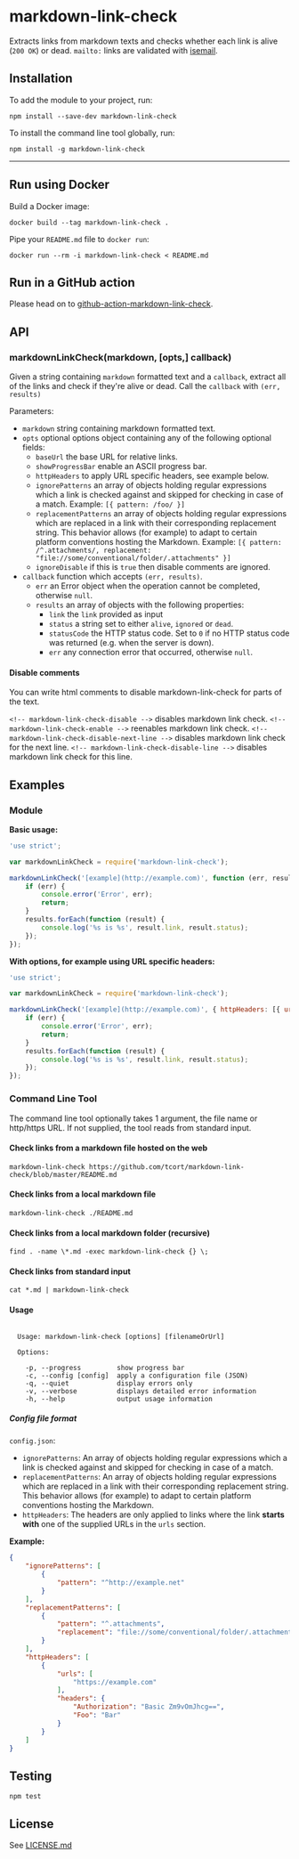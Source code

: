# markdown-link-check

Extracts links from markdown texts and checks whether each link is
alive (`200 OK`) or dead. `mailto:` links are validated with
[isemail](https://www.npmjs.com/package/isemail).

## Installation

To add the module to your project, run:

    npm install --save-dev markdown-link-check

To install the command line tool globally, run:

    npm install -g markdown-link-check

---

## Run using Docker

Build a Docker image:

    docker build --tag markdown-link-check .

Pipe your `README.md` file to `docker run`:

    docker run --rm -i markdown-link-check < README.md

## Run in a GitHub action

Please head on to [github-action-markdown-link-check](https://github.com/gaurav-nelson/github-action-markdown-link-check).

## API

### markdownLinkCheck(markdown, [opts,] callback)

Given a string containing `markdown` formatted text and a `callback`,
extract all of the links and check if they're alive or dead. Call the
`callback` with `(err, results)`

Parameters:

* `markdown` string containing markdown formatted text.
* `opts` optional options object containing any of the following optional fields:
  * `baseUrl` the base URL for relative links.
  * `showProgressBar` enable an ASCII progress bar.
  * `httpHeaders` to apply URL specific headers, see example below.
  * `ignorePatterns` an array of objects holding regular expressions which a link is checked against and skipped for checking in case of a match. Example: `[{ pattern: /foo/ }]`
  * `replacementPatterns` an array of objects holding regular expressions which are replaced in a link with their corresponding replacement string. This behavior allows (for example) to adapt to certain platform conventions hosting the Markdown. Example: `[{ pattern: /^.attachments/, replacement: "file://some/conventional/folder/.attachments" }]`
  * `ignoreDisable` if this is `true` then disable comments are ignored.
* `callback` function which accepts `(err, results)`.
  * `err` an Error object when the operation cannot be completed, otherwise `null`.
  * `results` an array of objects with the following properties:
    * `link` the `link` provided as input
    * `status` a string set to either `alive`, `ignored` or `dead`.
    * `statusCode` the HTTP status code. Set to `0` if no HTTP status code was returned (e.g. when the server is down).
    * `err` any connection error that occurred, otherwise `null`.

#### Disable comments

You can write html comments to disable markdown-link-check for parts of the text.

`<!-- markdown-link-check-disable -->` disables markdown link check.
`<!-- markdown-link-check-enable -->` reenables markdown link check.
`<!-- markdown-link-check-disable-next-line -->` disables markdown link check for the next line.
`<!-- markdown-link-check-disable-line -->` disables markdown link check for this line.

## Examples

### Module

**Basic usage:**

```js
'use strict';

var markdownLinkCheck = require('markdown-link-check');

markdownLinkCheck('[example](http://example.com)', function (err, results) {
    if (err) {
        console.error('Error', err);
        return;
    }
    results.forEach(function (result) {
        console.log('%s is %s', result.link, result.status);
    });
});
```

**With options, for example using URL specific headers:**

```js
'use strict';

var markdownLinkCheck = require('markdown-link-check');

markdownLinkCheck('[example](http://example.com)', { httpHeaders: [{ urls: ['http://example.com'], headers: { 'Authorization': 'Basic Zm9vOmJhcg==' }}] }, function (err, results) {
    if (err) {
        console.error('Error', err);
        return;
    }
    results.forEach(function (result) {
        console.log('%s is %s', result.link, result.status);
    });
});
```

### Command Line Tool

The command line tool optionally takes 1 argument, the file name or http/https URL.
If not supplied, the tool reads from standard input.

#### Check links from a markdown file hosted on the web

    markdown-link-check https://github.com/tcort/markdown-link-check/blob/master/README.md

#### Check links from a local markdown file

    markdown-link-check ./README.md

#### Check links from a local markdown folder (recursive)

    find . -name \*.md -exec markdown-link-check {} \;

#### Check links from standard input

    cat *.md | markdown-link-check

#### Usage

```

  Usage: markdown-link-check [options] [filenameOrUrl]

  Options:

    -p, --progress         show progress bar
    -c, --config [config]  apply a configuration file (JSON)
    -q, --quiet            display errors only
    -v, --verbose          displays detailed error information 
    -h, --help             output usage information

```

##### Config file format

`config.json`:

* `ignorePatterns`: An array of objects holding regular expressions which a link is checked against and skipped for checking in case of a match.
* `replacementPatterns`: An array of objects holding regular expressions which are replaced in a link with their corresponding replacement string. This behavior allows (for example) to adapt to certain platform conventions hosting the Markdown.
* `httpHeaders`: The headers are only applied to links where the link **starts with** one of the supplied URLs in the `urls` section.

**Example:**

```json
{
	"ignorePatterns": [
		{
			"pattern": "^http://example.net"
		}
	],
	"replacementPatterns": [
		{
			"pattern": "^.attachments",
			"replacement": "file://some/conventional/folder/.attachments"
		}
	],
	"httpHeaders": [
		{
			"urls": [
				"https://example.com"
			],
			"headers": {
				"Authorization": "Basic Zm9vOmJhcg==",
				"Foo": "Bar"
			}
		}
	]
}
```


## Testing

    npm test

## License

See [LICENSE.md](https://github.com/tcort/markdown-link-check/blob/master/LICENSE.md)
